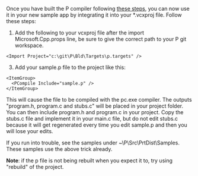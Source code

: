Once you have built the P compiler following [these steps](https://github.com/p-org/P/wiki), you can now use it in your new sample app by integrating it into your *.vcxproj file.  Follow these steps:

1. Add the following to your vcxproj file after the import Microsoft.Cpp.props line, be sure to give the correct path to your P git workspace.
 
  `<Import Project="c:\git\P\Bld\Targets\p.targets" />`

3. Add your sample.p file to the project like this:

  `<ItemGroup>`  
  `  <PCompile Include="sample.p" />`  
  `</ItemGroup>` 

This will cause the file to be compiled with the pc.exe compiler.  The outputs "program.h, program.c and stubs.c" will be placed in your project folder.  You can then include program.h and program.c in your project.  Copy the stubs.c file and implement it in your main.c file, but do not edit stubs.c because it will get regenerated every time you edit sample.p and then you will lose your edits.

If you run into trouble, see the samples under ~\P\Src\PrtDist\Samples.  These samples use the above trick already.

**Note**: if the p file is not being rebuilt when you expect it to, try using "rebuild" of the project.